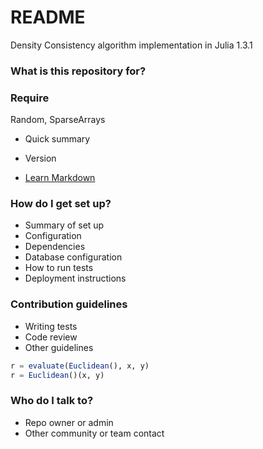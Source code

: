 # README #

Density Consistency algorithm implementation in Julia 1.3.1

### What is this repository for? ###
### Require ###

Random, SparseArrays


* Quick summary


* Version
* [Learn Markdown](https://bitbucket.org/tutorials/markdowndemo)

### How do I get set up? ###

* Summary of set up
* Configuration
* Dependencies
* Database configuration
* How to run tests
* Deployment instructions

### Contribution guidelines ###

* Writing tests
* Code review
* Other guidelines

```julia
r = evaluate(Euclidean(), x, y)
r = Euclidean()(x, y)
```

### Who do I talk to? ###

* Repo owner or admin
* Other community or team contact
